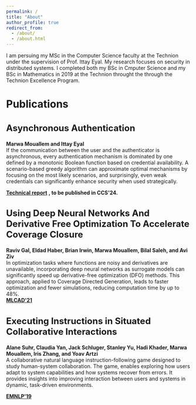 ```yaml
---
permalink: /
title: "About"
author_profile: true
redirect_from: 
  - /about/
  - /about.html
---
```


I am persuing my MSc in the Computer Science faculty at the Technion under the supervision of Prof. Ittay Eyal. 
My research focuses on security in distributed systems. 
I completed both my BSc in Cmputer Science and my BSc in Mathematics in 2019 at the Technion throught the through the Technion Excellence Program.



# Publications

<h2 style="font-size: 24px;">
  <a href="http://marwamou.github.io/publication/2024-02-17-paper-title-number-4" style="text-decoration: none; color: inherit;">
    Asynchronous Authentication
  </a>
</h2>

**Marwa Mouallem and Ittay Eyal**  
If the communication between the user and the authenticator is asynchronous, every authentication mechanism is dominated by one defined by a monotonic Boolean function based on credential availability. A scenario-based greedy algorithm can approximate optimal mechanisms by focusing on the most likely scenarios, and surprisingly, even weak credentials can significantly enhance security when used strategically.

[**Technical report**](http://marwamou.github.io/files/Asynchronous_authentication_ext.pdf) **, to be published in CCS'24.**


<h2 style="font-size: 24px;">
  <a href="http://marwamou.github.io/publication/using_dnns" style="text-decoration: none; color: inherit;">
   Using Deep Neural Networks And Derivative Free Optimization To Accelerate Coverage Closure
  </a>
</h2>

**Raviv Gal, Eldad Haber, Brian Irwin, Marwa Mouallem, Bilal Saleh, and Avi Ziv**  
In optimization tasks where functions are noisy and derivatives are unavailable, incorporating deep neural networks as surrogate models can significantly speed up derivative-free optimization (DFO) methods. This approach, applied to Coverage Directed Generation, leads to faster optimization and fewer simulations, reducing computation time by up to 48%.  
[**MLCAD'21**](https://ieeexplore.ieee.org/abstract/document/9531234)


<h2 style="font-size: 24px;">
  <a href="http://marwamou.github.io/publication/executing_instructions" style="text-decoration: none; color: inherit;">
   Executing Instructions in Situated Collaborative Interactions
  </a>
</h2>

**Alane Suhr, Claudia Yan, Jack Schluger, Stanley Yu, Hadi Khader, Marwa Mouallem, Iris Zhang, and Yoav Artzi**  
A collaborative natural language instruction-following game designed to study human-system collaboration. The game, enables exploring how users adapt to system capabilities and how systems recover from errors. It provides insights into improving interaction between users and systems in dynamic, task-driven environments.

[**EMNLP'19**](http://marwamou.github.io/files/Executing_Instructions.pdf)




